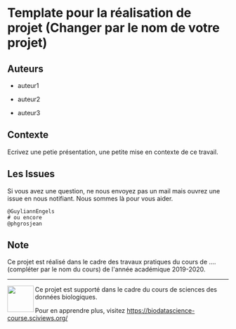 # Template pour la réalisation de projet (Changer par le nom de votre projet)

## Auteurs 

- auteur1

- auteur2

- auteur3

## Contexte

Ecrivez une petie présentation, une petite mise en contexte de ce travail.

## Les Issues

Si vous avez une question, ne nous envoyez pas un mail mais ouvrez une issue en nous notifiant. Nous sommes là pour vous aider. 

```
@GuyliannEngels 
# ou encore
@phgrosjean
```

## Note

Ce projet est réalisé dans le cadre des travaux pratiques du cours de .... (compléter par le nom du cours) de l'année académique 2019-2020.

-------

<img src="https://filedn.com/lzGVgfOGxb6mHFQcRn9ueUb/logo/biodatascience.png" width="60" height="60" align="left"/>  Ce projet est supporté dans le cadre du cours de sciences des données biologiques.

Pour en apprendre plus, visitez <https://biodatascience-course.sciviews.org/>
